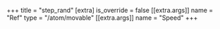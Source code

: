 +++
title = "step_rand"
[extra]
is_override = false
[[extra.args]]
name = "Ref"
type = "/atom/movable"
[[extra.args]]
name = "Speed"
+++